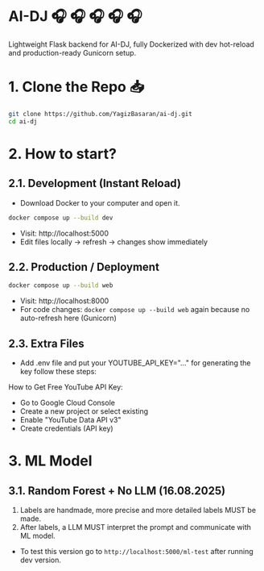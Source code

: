 # AI-DJ 🎧 🎧 🎧 🎧 🎧 

Lightweight Flask backend for AI-DJ, fully Dockerized with dev hot-reload and production-ready Gunicorn setup.

# 1. Clone the Repo 📥 
```bash
git clone https://github.com/YagizBasaran/ai-dj.git
cd ai-dj
```

# 2. How to start?

## 2.1. Development (Instant Reload)

- Download Docker to your computer and open it.

```bash 
docker compose up --build dev
```
- Visit: http://localhost:5000
- Edit files locally → refresh → changes show immediately

## 2.2. Production / Deployment
```bash 
docker compose up --build web
```
- Visit: http://localhost:8000
- For code changes: ```docker compose up --build web``` again because no auto-refresh here (Gunicorn)

## 2.3. Extra Files
- Add .env file and put your YOUTUBE_API_KEY="..." for generating the key follow these steps:

How to Get Free YouTube API Key:

- Go to Google Cloud Console
- Create a new project or select existing
- Enable "YouTube Data API v3"
- Create credentials (API key)

# 3. ML Model

## 3.1. Random Forest + No LLM (16.08.2025)
1. Labels are handmade, more precise and more detailed labels MUST be made.
2. After labels, a LLM MUST interpret the prompt and communicate with ML model.
- To test this version go to `http://localhost:5000/ml-test` after running dev version.

